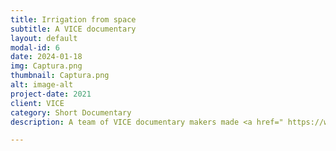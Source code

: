 ```yaml
---
title: Irrigation from space
subtitle: A VICE documentary
layout: default
modal-id: 6
date: 2024-01-18
img: Captura.png
thumbnail: Captura.png
alt: image-alt
project-date: 2021
client: VICE
category: Short Documentary
description: A team of VICE documentary makers made <a href=" https://www.youtube.com/watch?v=CnDAPJTwEmA">a short documentary</a> about VanderSat where they created a story around a project we were leading in Mozambique. This project had the aim to optimize water productivity for an irrigated sugarcane plantation near the Capital Maputo. The sugarcane plantation uses ten times the amount of water all households in Maputo use in one year. We were trying to understand their production issues and finding ways to help assist the irrigation practices with remote sensing technologies.

---
```

